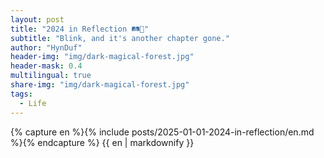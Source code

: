 ```yaml
---
layout: post
title: "2024 in Reflection 🛤️🌟"
subtitle: "Blink, and it's another chapter gone."
author: "HynDuf"
header-img: "img/dark-magical-forest.jpg"
header-mask: 0.4
multilingual: true
share-img: "img/dark-magical-forest.jpg"
tags:
  - Life
---
```


<!-- English Version -->
<div class="en post-container">
    {% capture en %}{% include posts/2025-01-01-2024-in-reflection/en.md %}{% endcapture %}
    {{ en | markdownify }}
</div>

